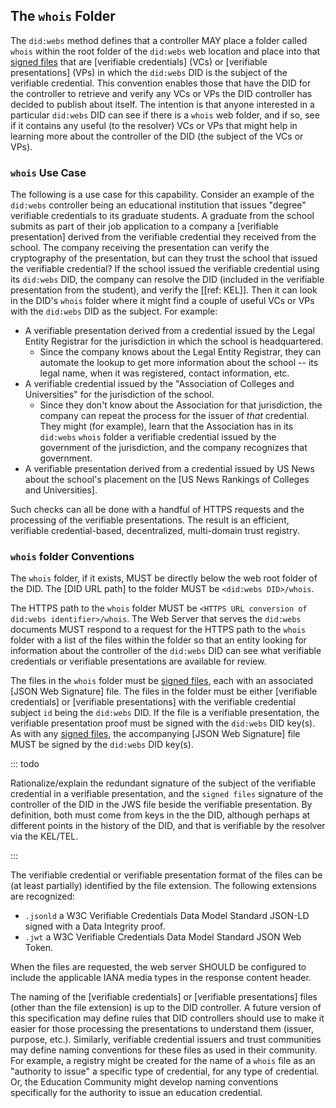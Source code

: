 ## The `whois` Folder

The `did:webs` method defines that a controller MAY place a folder called
`whois` within the root folder of the `did:webs` web location and place into
that [signed files](#signed-files) that are [verifiable credentials] (VCs) or
[verifiable presentations] (VPs) in which the `did:webs` DID is the subject of the
verifiable credential. This convention enables those that have the DID for the
controller to retrieve and verify any VCs or VPs the DID controller has
decided to publish about itself. The intention is that anyone interested in a
particular `did:webs` DID can see if there is a `whois` web folder, and if so,
see if it contains any useful (to the resolver) VCs or VPs that might help
in learning more about the controller of the DID (the subject of the VCs or VPs).

### `whois` Use Case

The following is a use case for this capability. Consider an example of the
`did:webs` controller being an educational institution that issues "degree"
verifiable credentials to its graduate students. A graduate from the school
submits as part of their job application to a company a [verifiable
presentation] derived from the verifiable credential they received from the
school. The company receiving the presentation can verify the cryptography of
the presentation, but can they trust the school that issued the verifiable
credential? If the school issued the verifiable credential using its `did:webs`
DID, the company can resolve the DID (included in the verifiable presentation
from the student), and verify the [[ref: KEL]]. Then it can look in the DID's
`whois` folder where it might find a couple of useful VCs or VPs with the
`did:webs` DID as the subject. For example:

- A verifiable presentation derived from a credential issued by the Legal Entity
  Registrar for the jurisdiction in which the school is headquartered.
  - Since the company knows about the Legal Entity Registrar, they can automate
    the lookup to get more information about the school -- its legal name, when
    it was registered, contact information, etc.
- A verifiable credential issued by the "Association of Colleges and
  Universities" for the jurisdiction of the school.
  - Since they don't know about the Association for that jurisdiction, the company can
    repeat the process for the issuer of _that_ credential. They might (for
    example), learn that the Association has in its `did:webs` `whois` folder a
    verifiable credential issued by the government of the jurisdiction, and
    the company recognizes that government.
- A verifiable presentation derived from a credential issued by US News about
  the school's placement on the [US News Rankings of Colleges and Universities].

Such checks can all be done with a handful of HTTPS requests and the processing
of the verifiable presentations. The result is an efficient, verifiable
credential-based, decentralized, multi-domain trust registry.

[https://www.usnews.com/best-colleges/rankings/national-universities]: https://www.usnews.com/education/best-global-universities

### `whois` folder Conventions

The `whois` folder, if it exists, MUST be directly below the web root folder of
the DID. The [DID URL path] to the folder MUST be `<did:webs DID>/whois`.

The HTTPS path to the `whois` folder MUST be `<HTTPS URL conversion of did:webs
identifier>/whois`. The Web Server that serves the `did:webs` documents MUST
respond to a request for the HTTPS path to the `whois` folder with a list of the
files within the folder so that an entity looking for information about the
controller of the `did:webs` DID can see what verifiable credentials or
verifiable presentations are available for review.

The files in the `whois` folder must be [signed files](#signed-files), each with
an associated [JSON Web Signature] file. The files in the folder must be either
[verifiable credentials] or [verifiable presentations] with the verifiable
credential subject `id` being the `did:webs` DID. If the file is a verifiable
presentation, the verifiable presentation proof must be signed with the
`did:webs` DID key(s). As with any [signed files](#signed-files), the
accompanying [JSON Web Signature] file MUST be signed by the `did:webs` DID
key(s).

::: todo

Rationalize/explain the redundant signature of the subject of the verifiable
credential in a verifiable presentation, and the `signed files` signature of the
controller of the DID in the JWS file beside the verifiable presentation. By
definition, both must come from keys in the the DID, although perhaps at
different points in the history of the DID, and that is verifiable by the
resolver via the KEL/TEL.

:::

The verifiable credential or verifiable presentation format of the files can be
(at least partially) identified by the file extension. The following extensions
are recognized:

- `.jsonld` a W3C Verifiable Credentials Data Model Standard JSON-LD signed with a Data Integrity proof.
- `.jwt`  a W3C Verifiable Credentials Data Model Standard JSON Web Token.

When the files are requested, the web server SHOULD be configured to include
the applicable IANA media types in the response content header.

The naming of the [verifiable credentials] or [verifiable presentations] files
(other than the file extension) is up to the DID controller. A future version of
this specification may define rules that DID controllers should use to make it
easier for those processing the presentations to understand them (issuer,
purpose, etc.). Similarly, verifiable credential issuers and trust communities
may define naming conventions for these files as used in their community. For
example, a registry might be created for the name of a `whois` file as an
"authority to issue" a specific type of credential, for any type of credential.
Or, the Education Community might develop naming conventions specifically for
the authority to issue an education credential.
